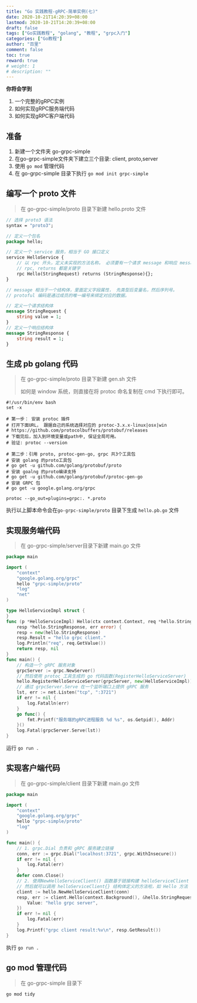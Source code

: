 ```yaml
---
title: "Go 实践教程-gRPC-简单实例(七)"
date: 2020-10-21T14:20:39+08:00
lastmod: 2020-10-21T14:20:39+08:00
draft: false
tags: ["Go实践教程", "golang", "教程", "grpc入门"]
categories: ["Go教程"]
author: "百里"
comment: false
toc: true
reward: true
# weight: 1
# description: ""
---
```






**你将会学到**

1. 一个完整的gRPC实例
2. 如何实现gRPC服务端代码
3. 如何实现gRPC客户端代码

## 准备

1. 新建一个文件夹 go-grpc-simple
2. 在go-grpc-simple文件夹下建立三个目录: client, proto,server
3. 使用 `go mod` 管理代码
4. 在 go-grpc-simple 目录下执行 `go mod init grpc-simple`

## 编写一个 proto 文件

> 在 go-grpc-simple/proto 目录下新建 hello.proto 文件

```protobuf
// 选择 proto3 语法
syntax = "proto3"; 

// 定义一个包名
package hello;

// 定义一个 service 服务，相当于 GO 接口定义
service HelloService {
    // 以 rpc 开头，定义未实现的方法名称。 必须要有一个请求 message 和响应 message
    // rpc, returns 都是关键字
    rpc Hello(StringRequest) returns (StringResponse){}; 
}

// message 相当于一个结构体，里面定义字段属性， 先类型后变量名，然后序列号。
// protoful 编码是通过成员的唯一编号来绑定对应的数据。

// 定义一个请求结构体
message StringRequest {
    string value = 1;
} 
// 定义一个响应结构体
message StringResponse {
    string result = 1;
}
```

## 生成 pb golang 代码

> 在 go-grpc-simple/proto 目录下新建  gen.sh 文件
>
> 如何是 window 系统，则直接在将 protoc 命名复制在 cmd 下执行即可。

```shell
#!/usr/bin/env bash
set -x

# 第一步： 安装 protoc 插件
# 打开下面URL， 跟据自己的系统选择对应的 protoc-3.x.x-linux|osx|win
# https://github.com/protocolbuffers/protobuf/releases
# 下载完后，加入到环境变量或path中, 保证全局可用。
# 验证: protoc --version

# 第二步：引用 proto, protoc-gen-go, grpc 共3个工具包
# 安装 golang 的proto工具包
# go get -u github.com/golang/protobuf/proto
# 安装 goalng 的proto编译支持
# go get -u github.com/golang/protobuf/protoc-gen-go
# 安装 GRPC 包
# go get -u google.golang.org/grpc

protoc --go_out=plugins=grpc:. *.proto
```

执行以上脚本命令会在`go-grpc-simple/proto` 目录下生成 `hello.pb.go` 文件

## 实现服务端代码

> 在 go-grpc-simple/server目录下新建  main.go 文件

```go
package main

import (
	"context"
	"google.golang.org/grpc"
	hello "grpc-simple/proto"
	"log"
	"net"
)

type HelloServiceImpl struct {
}
func (p *HelloServiceImpl) Hello(ctx context.Context, req *hello.StringRequest)(
	resp *hello.StringResponse, err error) {
	resp = new(hello.StringResponse)
	resp.Result = "hello grpc client."
	log.Println("req", req.GetValue())
	return resp, nil
}
func main() {
	// 构造一个 gRPC 服务对象
	grpcServer := grpc.NewServer()
	// 然后使用 protoc 工具生成的 go 代码函数(RegisterHelloServiceServer)  注册我们实现的 HelloServiceImpl 服务
	hello.RegisterHelloServiceServer(grpcServer, new(HelloServiceImpl))
	// 通过 grpcServer.Serve 在一个监听端口上提供 gRPC 服务
	lst, err := net.Listen("tcp", ":3721")
	if err != nil {
		log.Fatalln(err)
	}
    go func() {
		fmt.Printf("服务端的gRPC进程服务 %d %s", os.Getpid(), Addr)
	}()
	log.Fatal(grpcServer.Serve(lst))
}
```

运行 `go run .`

## 实现客户端代码

>在 go-grpc-simple/client 目录下新建  main.go 文件

```go
package main

import (
	"context"
	"google.golang.org/grpc"
	hello "grpc-simple/proto"
	"log"
)

func main() {
	// 1. grpc.Dial 负责和 gRPC 服务建立链接
	conn, err := grpc.Dial("localhost:3721", grpc.WithInsecure())
	if err != nil {
		log.Fatal(err)
	}
	defer conn.Close()
	// 2. 使用NewHelloServiceClient() 函数基于链接构建 helloServiceClient 对象。
	// 然后就可以调用 helloServiceClient{} 结构体定义的方法啦，如 Hello 方法
	client := hello.NewHelloServiceClient(conn)
	resp, err := client.Hello(context.Background(), &hello.StringRequest{
		Value: "hello grpc server",
	})
	if err != nil {
		log.Fatal(err)
	}
	log.Printf("grpc client result:%v\n", resp.GetResult())
}
```

执行 `go run .`

## go mod 管理代码

> 在 go-grpc-simple 目录下

```shell
go mod tidy
```





